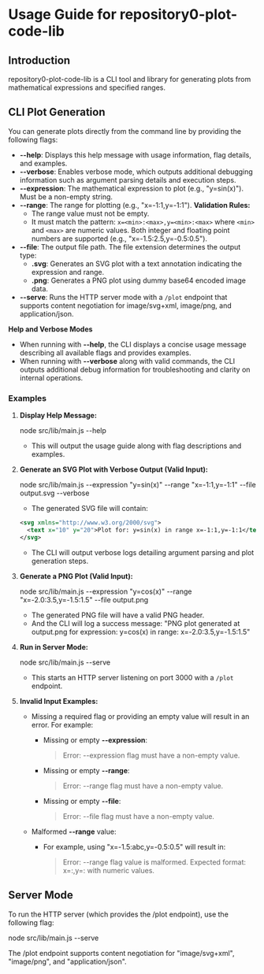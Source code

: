 # Usage Guide for repository0-plot-code-lib

## Introduction

repository0-plot-code-lib is a CLI tool and library for generating plots from mathematical expressions and specified ranges.

## CLI Plot Generation

You can generate plots directly from the command line by providing the following flags:

- **--help**: Displays this help message with usage information, flag details, and examples.
- **--verbose**: Enables verbose mode, which outputs additional debugging information such as argument parsing details and execution steps.
- **--expression**: The mathematical expression to plot (e.g., "y=sin(x)"). Must be a non-empty string.
- **--range**: The range for plotting (e.g., "x=-1:1,y=-1:1"). **Validation Rules:**
  - The range value must not be empty.
  - It must match the pattern: `x=<min>:<max>,y=<min>:<max>` where `<min>` and `<max>` are numeric values. Both integer and floating point numbers are supported (e.g., "x=-1.5:2.5,y=-0.5:0.5").
- **--file**: The output file path. The file extension determines the output type:
  - **.svg**: Generates an SVG plot with a text annotation indicating the expression and range.
  - **.png**: Generates a PNG plot using dummy base64 encoded image data.
- **--serve**: Runs the HTTP server mode with a `/plot` endpoint that supports content negotiation for image/svg+xml, image/png, and application/json.

**Help and Verbose Modes**

- When running with **--help**, the CLI displays a concise usage message describing all available flags and provides examples.
- When running with **--verbose** along with valid commands, the CLI outputs additional debug information for troubleshooting and clarity on internal operations.

### Examples

1. **Display Help Message:**

   node src/lib/main.js --help

   - This will output the usage guide along with flag descriptions and examples.

2. **Generate an SVG Plot with Verbose Output (Valid Input):**

   node src/lib/main.js --expression "y=sin(x)" --range "x=-1:1,y=-1:1" --file output.svg --verbose

   - The generated SVG file will contain:
   ```xml
   <svg xmlns="http://www.w3.org/2000/svg">
     <text x="10" y="20">Plot for: y=sin(x) in range x=-1:1,y=-1:1</text>
   </svg>
   ```
   - The CLI will output verbose logs detailing argument parsing and plot generation steps.

3. **Generate a PNG Plot (Valid Input):**

   node src/lib/main.js --expression "y=cos(x)" --range "x=-2.0:3.5,y=-1.5:1.5" --file output.png

   - The generated PNG file will have a valid PNG header.
   - And the CLI will log a success message: "PNG plot generated at output.png for expression: y=cos(x) in range: x=-2.0:3.5,y=-1.5:1.5"

4. **Run in Server Mode:**

   node src/lib/main.js --serve

   - This starts an HTTP server listening on port 3000 with a `/plot` endpoint.

5. **Invalid Input Examples:**

   - Missing a required flag or providing an empty value will result in an error. For example:
     - Missing or empty **--expression**: 
       > Error: --expression flag must have a non-empty value.
     - Missing or empty **--range**: 
       > Error: --range flag must have a non-empty value.
     - Missing or empty **--file**: 
       > Error: --file flag must have a non-empty value.

   - Malformed **--range** value:
     - For example, using "x=-1.5:abc,y=-0.5:0.5" will result in:
       > Error: --range flag value is malformed. Expected format: x=<min>:<max>,y=<min>:<max> with numeric values.

## Server Mode

To run the HTTP server (which provides the /plot endpoint), use the following flag:

   node src/lib/main.js --serve

The /plot endpoint supports content negotiation for "image/svg+xml", "image/png", and "application/json".
